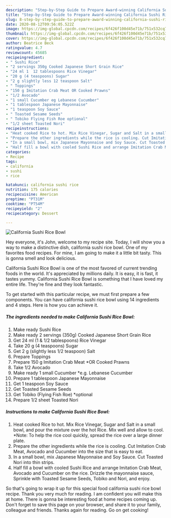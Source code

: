 ```yaml
---
description: "Step-by-Step Guide to Prepare Award-winning California Sushi Rice Bowl"
title: "Step-by-Step Guide to Prepare Award-winning California Sushi Rice Bowl"
slug: 8-step-by-step-guide-to-prepare-award-winning-california-sushi-rice-bowl
date: 2020-08-12T09:56:05.522Z
image: https://img-global.cpcdn.com/recipes/6f426f100d45e71b/751x532cq70/california-sushi-rice-bowl-recipe-main-photo.jpg
thumbnail: https://img-global.cpcdn.com/recipes/6f426f100d45e71b/751x532cq70/california-sushi-rice-bowl-recipe-main-photo.jpg
cover: https://img-global.cpcdn.com/recipes/6f426f100d45e71b/751x532cq70/california-sushi-rice-bowl-recipe-main-photo.jpg
author: Beatrice Beck
ratingvalue: 4.7
reviewcount: 45685
recipeingredient:
- " Sushi Rice"
- "2 servings 350g Cooked Japanese Short Grain Rice"
- "24 ml 1  12 tablespoons Rice Vinegar"
- "20 g (4 teaspoons) Sugar"
- "2 g slightly less 12 teaspoon Salt"
- " Toppings"
- "150 g Imitation Crab Meat OR Cooked Prawns"
- "1/2 Avocado"
- "1 small Cucumber eg Lebanese Cucumber"
- "1 tablespoon Japanese Mayonnaise"
- "1 teaspoon Soy Sauce"
- " Toasted Sesame Seeds"
- " Tobiko Flying Fish Roe optional"
- "1/2 sheet Toasted Nori"
recipeinstructions:
- "Heat cooked Rice to hot. Mix Rice Vinegar, Sugar and Salt in a small bowl, and pour the mixture over the hot Rice. Mix well and allow to cool. *Note: To help the rice cool quickly, spread the rice over a large dinner plate."
- "Prepare the other ingredients while the rice is cooling. Cut Imitation Crab Meat, Avocado and Cucumber into the size that is easy to eat."
- "In a small bowl, mix Japanese Mayonnaise and Soy Sauce. Cut Toasted Nori into thin strips."
- "Half fill a bowl with cooled Sushi Rice and arrange Imitation Crab Meat, Avocado and Cucumber on the rice. Drizzle the mayonnaise sauce, Sprinkle with Toasted Sesame Seeds, Tobiko and Nori, and enjoy."
categories:
- Recipe
tags:
- california
- sushi
- rice

katakunci: california sushi rice 
nutrition: 175 calories
recipecuisine: American
preptime: "PT31M"
cooktime: "PT54M"
recipeyield: "2"
recipecategory: Dessert

---
```



![California Sushi Rice Bowl](https://img-global.cpcdn.com/recipes/6f426f100d45e71b/751x532cq70/california-sushi-rice-bowl-recipe-main-photo.jpg)

Hey everyone, it's John, welcome to my recipe site. Today, I will show you a way to make a distinctive dish, california sushi rice bowl. One of my favorites food recipes. For mine, I am going to make it a little bit tasty. This is gonna smell and look delicious.



California Sushi Rice Bowl is one of the most favored of current trending foods in the world. It's appreciated by millions daily. It is easy, it is fast, it tastes yummy. California Sushi Rice Bowl is something that I have loved my entire life. They're fine and they look fantastic.


To get started with this particular recipe, we must first prepare a few components. You can have california sushi rice bowl using 14 ingredients and 4 steps. Here is how you can achieve it.

<!--inarticleads1-->

##### The ingredients needed to make California Sushi Rice Bowl:

1. Make ready  Sushi Rice
1. Make ready 2 servings (350g) Cooked Japanese Short Grain Rice
1. Get 24 ml (1 &amp; 1/2 tablespoons) Rice Vinegar
1. Take 20 g (4 teaspoons) Sugar
1. Get 2 g (slightly less 1/2 teaspoon) Salt
1. Prepare  Toppings
1. Prepare 150 g Imitation Crab Meat *OR Cooked Prawns
1. Take 1/2 Avocado
1. Make ready 1 small Cucumber *e.g. Lebanese Cucumber
1. Prepare 1 tablespoon Japanese Mayonnaise
1. Get 1 teaspoon Soy Sauce
1. Get  Toasted Sesame Seeds
1. Get  Tobiko (Flying Fish Roe) *optional
1. Prepare 1/2 sheet Toasted Nori




<!--inarticleads2-->

##### Instructions to make California Sushi Rice Bowl:

1. Heat cooked Rice to hot. Mix Rice Vinegar, Sugar and Salt in a small bowl, and pour the mixture over the hot Rice. Mix well and allow to cool. *Note: To help the rice cool quickly, spread the rice over a large dinner plate.
1. Prepare the other ingredients while the rice is cooling. Cut Imitation Crab Meat, Avocado and Cucumber into the size that is easy to eat.
1. In a small bowl, mix Japanese Mayonnaise and Soy Sauce. Cut Toasted Nori into thin strips.
1. Half fill a bowl with cooled Sushi Rice and arrange Imitation Crab Meat, Avocado and Cucumber on the rice. Drizzle the mayonnaise sauce, Sprinkle with Toasted Sesame Seeds, Tobiko and Nori, and enjoy.




So that's going to wrap it up for this special food california sushi rice bowl recipe. Thank you very much for reading. I am confident you will make this at home. There is gonna be interesting food at home recipes coming up. Don't forget to save this page on your browser, and share it to your family, colleague and friends. Thanks again for reading. Go on get cooking!
